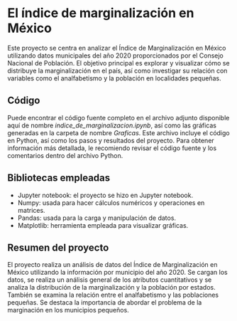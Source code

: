 # El índice de marginalización en México

Este proyecto se centra en analizar el Índice de Marginalización en México utilizando datos municipales del año 2020 proporcionados por el Consejo Nacional de Población. El objetivo principal es explorar y visualizar cómo se distribuye la marginalización en el país, así como investigar su relación con variables como el analfabetismo y la población en localidades pequeñas.

## Código

Puede encontrar el código fuente completo en el archivo adjunto disponible aquí de nombre *indice_de_marginalizacion.ipynb*, así como las gráficas generadas en la carpeta de nombre *Graficas*. Este archivo incluye el código en Python, así como los pasos y resultados del proyecto. Para obtener información más detallada, le recomiendo revisar el código fuente y los comentarios dentro del archivo Python.

## Bibliotecas empleadas
- Jupyter notebook: el proyecto se hizo en Jupyter notebook.
- Numpy: usada para hacer cálculos numéricos y operaciones en matrices.
- Pandas: usada para la carga y manipulación de datos.
- Matplotlib: herramienta empleada para visualizar gráficas.

## Resumen del proyecto
El proyecto realiza un análisis de datos del Índice de Marginalización en México utilizando la información por municipio del año 2020. Se cargan los datos, se realiza un análisis general de los atributos cuantitativos y se analiza la distribución de la marginalización y la población por estados. También se examina la relación entre el analfabetismo y las poblaciones pequeñas. Se destaca la importancia de abordar el problema de la marginación en los municipios pequeños.
